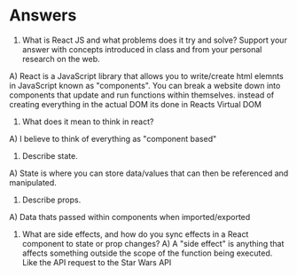 # Answers

1. What is React JS and what problems does it try and solve? Support your answer with concepts introduced in class and from your personal research on the web.

A) React is a JavaScript library that allows you to write/create html elemnts in JavaScript known as "components". You can break a website down into components that update and run functions within themselves. instead of creating everything in the actual DOM its done in Reacts Virtual DOM

1. What does it mean to think in react?

A) I believe to think of everything as "component based"

1. Describe state.

A) State is where you can store data/values that can then be referenced and manipulated.

1. Describe props.

A) Data thats passed within components when imported/exported

1. What are side effects, and how do you sync effects in a React component to state or prop changes?
   A) A "side effect" is anything that affects something outside the scope of the function being executed. Like the API request to the Star Wars API
